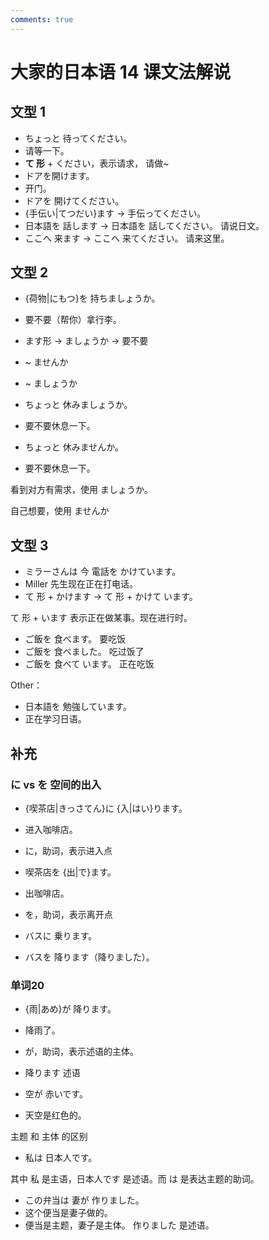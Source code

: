 ```yaml
---
comments: true
---
```


# 大家的日本语 14 课文法解说

## 文型 1

- ちょっと 待ってください。
- 请等一下。
- **て 形** + ください，表示请求， 请做~
- ドアを開けます。
- 开门。
- ドアを 開けてください。
- {手伝い|てつだい}ます  -> 手伝ってください。
- 日本語を 話します -> 日本語を 話してください。   请说日文。
- ここへ 来ます  -> ここへ 来てください。   请来这里。

## 文型 2

- {荷物|にもつ}を 持ちましょうか。
- 要不要（帮你）拿行李。
- ます形 -> ましょうか  -> 要不要
- ~ ませんか
- ~ ましょうか


- ちょっと 休みましょうか。
- 要不要休息一下。
- ちょっと 休みませんか。
- 要不要休息一下。

看到对方有需求，使用 ましょうか。

自己想要，使用 ませんか

## 文型 3

- ミラーさんは 今 電話を かけています。
- Miller 先生现在正在打电话。
- て 形 + かけます -> て 形 + かけて  います。

て 形 + います  表示正在做某事。现在进行时。

- ご飯を 食べます。   要吃饭
- ご飯を 食べました。  吃过饭了
- ご飯を 食べて います。  正在吃饭

Other：

- 日本語を 勉強しています。
- 正在学习日语。

## 补充

### に vs を 空间的出入

- {喫茶店|きっさてん}に {入|はい}ります。
- 进入咖啡店。
- に，助词，表示进入点
- 喫茶店を {出|で}ます。
- 出咖啡店。
- を，助词，表示离开点

- バスに 乗ります。
- バスを 降ります（降りました）。

### 单词20

- {雨|あめ}が 降ります。
- 降雨了。
- が，助词，表示述语的主体。
- 降ります 述语

- 空が 赤いです。
- 天空是红色的。

主题  和 主体 的区别

- 私は 日本人です。

其中 私 是主语，日本人です 是述语。而 は 是表达主题的助词。

- この弁当は 妻が 作りました。
- 这个便当是妻子做的。
- 便当是主题，妻子是主体。 作りました 是述语。
